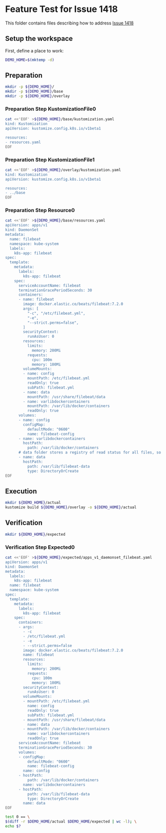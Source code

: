 # Feature Test for Issue 1418


This folder contains files describing how to address [Issue 1418](https://github.com/kubernetes-sigs/kustomize/issues/1418)

## Setup the workspace

First, define a place to work:

<!-- @makeWorkplace @test -->
```bash
DEMO_HOME=$(mktemp -d)
```

## Preparation

<!-- @makeDirectories @test -->
```bash
mkdir -p ${DEMO_HOME}/
mkdir -p ${DEMO_HOME}/base
mkdir -p ${DEMO_HOME}/overlay
```

### Preparation Step KustomizationFile0

<!-- @createKustomizationFile0 @test -->
```bash
cat <<'EOF' >${DEMO_HOME}/base/kustomization.yaml
kind: Kustomization
apiVersion: kustomize.config.k8s.io/v1beta1

resources:
- resources.yaml
EOF
```


### Preparation Step KustomizationFile1

<!-- @createKustomizationFile1 @test -->
```bash
cat <<'EOF' >${DEMO_HOME}/overlay/kustomization.yaml
kind: Kustomization
apiVersion: kustomize.config.k8s.io/v1beta1

resources:
- ../base
EOF
```


### Preparation Step Resource0

<!-- @createResource0 @test -->
```bash
cat <<'EOF' >${DEMO_HOME}/base/resources.yaml
apiVersion: apps/v1
kind: DaemonSet
metadata:
  name: filebeat
  namespace: kube-system
  labels:
    k8s-app: filebeat
spec:
  template:
    metadata:
      labels:
        k8s-app: filebeat
    spec:
      serviceAccountName: filebeat
      terminationGracePeriodSeconds: 30
      containers:
      - name: filebeat
        image: docker.elastic.co/beats/filebeat:7.2.0
        args: [
          "-c", "/etc/filebeat.yml",
          "-e",
          "--strict.perms=false",
        ]
        securityContext:
          runAsUser: 0
        resources:
          limits:
            memory: 200Mi
          requests:
            cpu: 100m
            memory: 100Mi
        volumeMounts:
        - name: config
          mountPath: /etc/filebeat.yml
          readOnly: true
          subPath: filebeat.yml
        - name: data
          mountPath: /usr/share/filebeat/data
        - name: varlibdockercontainers
          mountPath: /var/lib/docker/containers
          readOnly: true
      volumes:
      - name: config
        configMap:
          defaultMode: "0600"
          name: filebeat-config
      - name: varlibdockercontainers
        hostPath:
          path: /var/lib/docker/containers
      # data folder stores a registry of read status for all files, so we don't send everything again on a Filebeat pod restart
      - name: data
        hostPath:
          path: /var/lib/filebeat-data
          type: DirectoryOrCreate
EOF
```

## Execution

<!-- @build @test -->
```bash
mkdir ${DEMO_HOME}/actual
kustomize build ${DEMO_HOME}/overlay -o ${DEMO_HOME}/actual
```

## Verification

<!-- @createExpectedDir @test -->
```bash
mkdir ${DEMO_HOME}/expected
```


### Verification Step Expected0

<!-- @createExpected0 @test -->
```bash
cat <<'EOF' >${DEMO_HOME}/expected/apps_v1_daemonset_filebeat.yaml
apiVersion: apps/v1
kind: DaemonSet
metadata:
  labels:
    k8s-app: filebeat
  name: filebeat
  namespace: kube-system
spec:
  template:
    metadata:
      labels:
        k8s-app: filebeat
    spec:
      containers:
      - args:
        - -c
        - /etc/filebeat.yml
        - -e
        - --strict.perms=false
        image: docker.elastic.co/beats/filebeat:7.2.0
        name: filebeat
        resources:
          limits:
            memory: 200Mi
          requests:
            cpu: 100m
            memory: 100Mi
        securityContext:
          runAsUser: 0
        volumeMounts:
        - mountPath: /etc/filebeat.yml
          name: config
          readOnly: true
          subPath: filebeat.yml
        - mountPath: /usr/share/filebeat/data
          name: data
        - mountPath: /var/lib/docker/containers
          name: varlibdockercontainers
          readOnly: true
      serviceAccountName: filebeat
      terminationGracePeriodSeconds: 30
      volumes:
      - configMap:
          defaultMode: "0600"
          name: filebeat-config
        name: config
      - hostPath:
          path: /var/lib/docker/containers
        name: varlibdockercontainers
      - hostPath:
          path: /var/lib/filebeat-data
          type: DirectoryOrCreate
        name: data
EOF
```


<!-- @compareActualToExpected @test -->
```bash
test 0 == \
$(diff -r $DEMO_HOME/actual $DEMO_HOME/expected | wc -l); \
echo $?
```

